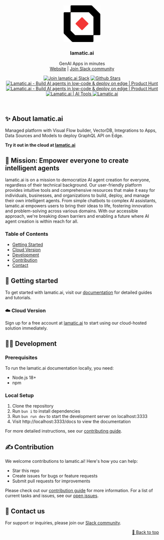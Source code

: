 <div id="top"></div>

<p align="center">
<a href="https://lamatic.ai">
<img width="120" alt="lamatic.ai Logo" src="./public/public/icon256.png">
</a>
<h3 align="center">lamatic.ai</h3>
<p align="center">
GenAI Apps in minutes
<br />
<a href="https://lamatic.ai/">Website</a> | <a href="https://lamatic.ai/docs/slack">Join Slack community</a>
</p>
</p>

<p align="center">
<a href="https://lamatic.ai/docs/slack"><img src="https://img.shields.io/badge/Slack-Join%20Us-4A154B?logo=slack&logoColor=white" alt="Join lamatic.ai Slack"></a>
<a href="https://github.com/lamatic/lamatic-docs/stargazers"><img src="https://img.shields.io/github/stars/lamatic/lamatic-docs?logo=github" alt="Github Stars"></a>
<br/>
<a href="https://www.producthunt.com/posts/lamatic-ai?embed=true&utm_source=badge-top-post-badge&utm_medium=badge&utm_souce=badge-lamatic-ai" target="_blank">
  <img src="https://api.producthunt.com/widgets/embed-image/v1/top-post-badge.svg?post_id=574320&theme=light&period=daily" alt="Lamatic.ai - Build AI agents in low-code & deploy on edge | Product Hunt" width="200" height="54" />
</a>
<a href="https://www.producthunt.com/posts/lamatic-ai?embed=true&utm_source=badge-top-post-topic-badge&utm_medium=badge&utm_souce=badge-lamatic-ai" target="_blank">
  <img src="https://api.producthunt.com/widgets/embed-image/v1/top-post-topic-badge.svg?post_id=574320&theme=light&period=weekly&topic_id=237" alt="Lamatic.ai - Build AI agents in low-code & deploy on edge | Product Hunt" width="200" height="54" />
</a>
<a href="https://aitools.inc/tools/lamatic-ai?utm_source=embed-badge-lamatic-ai&utm_medium=embed&utm_campaign=embed-badge-featured" target="_blank">
  <img src="https://aitools.inc/tools/lamatic-ai/embeds/v1/featured-badge.svg?theme=light" alt="Lamatic.ai | AI Tools" width="175" height="54" />
</a>
<a href="https://aitoptools.com/tool/lamatic-ai/" target="_blank" title="Lamatic.ai">
  <img src="https://aitoptools.com/wp-content/uploads/2024/01/promote-embed.png" alt="Lamatic.ai" width="200" height="54" />
</a>
</p>

<br/>

## ✨ About lamatic.ai

Managed platform with Visual Flow builder, VectorDB, Integrations to Apps, Data Sources and Models to deploy GraphQL API on Edge.

**Try it out in the cloud at [lamatic.ai](https://lamatic.ai)**

## 🌟 Mission: Empower everyone to create intelligent agents

lamatic.ai is on a mission to democratize AI agent creation for everyone, regardless of their technical background. Our user-friendly platform provides intuitive tools and comprehensive resources that make it easy for individuals, businesses, and organizations to build, deploy, and manage their own intelligent agents. From simple chatbots to complex AI assistants, lamatic.ai empowers users to bring their ideas to life, fostering innovation and problem-solving across various domains. With our accessible approach, we're breaking down barriers and enabling a future where AI agent creation is within reach for all.

### Table of Contents

- [Getting Started](#getting-started)
- [Cloud Version](#cloud-version)
- [Development](#development)
- [Contribution](#contribution)
- [Contact](#contact-us)

<a id="getting-started"></a>

## 🚀 Getting started

To get started with lamatic.ai, visit our [documentation](https://lamatic.ai/docs) for detailed guides and tutorials.

<a id="cloud-version"></a>

### ☁️ Cloud Version

Sign up for a free account at [lamatic.ai](https://lamatic.ai) to start using our cloud-hosted solution immediately.

<a id="self-hosted-version"></a>

<a id="development"></a>

## 👨‍💻 Development

### Prerequisites

To run the lamatic.ai documentation locally, you need:

- Node.js 18+
- npm

### Local Setup

1. Clone the repository
2. Run `bun i` to install dependencies
3. Run `bun run dev` to start the development server on localhost:3333
4. Visit http://localhost:3333/docs to view the documentation

For more detailed instructions, see our [contributing guide](https://lamatic.ai/docs/contributing).

<a id="contribution"></a>

## ✍️ Contribution

We welcome contributions to lamatic.ai! Here's how you can help:

- Star this repo
- Create issues for bugs or feature requests
- Submit pull requests for improvements

Please check out our [contribution guide](https://lamatic.ai/docs/contributing) for more information. For a list of current tasks and issues, see our [open issues](https://github.com/lamatic/lamatic-docs/issues).

<a id="contact-us"></a>

## 📆 Contact us

For support or inquiries, please join our [Slack community](https://lamatic.ai/docs/slack).

<a id="license"></a>

<p align="right"><a href="#top">🔼 Back to top</a></p>
